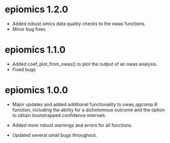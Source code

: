 # epiomics 1.2.0

* Added robust omics data quality checks to the owas functions. 
* Minor bug fixes

# epiomics 1.1.0

* Added coef_plot_from_owas() to plot the output of an owas analysis. 
* Fixed bugs

# epiomics 1.0.0

* Major updates and added additional functionality to owas_qgcomp.R function, 
including the ability for a dichotomous outcome and the option to obtain 
bootstrapped confidence intervals.

* Added more robust warnings and errors for all functions.

* Updated several small bugs throughout.
